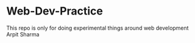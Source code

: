 # Web-Dev-Practice
This repo is only for doing experimental things around web development
Arpit Sharma